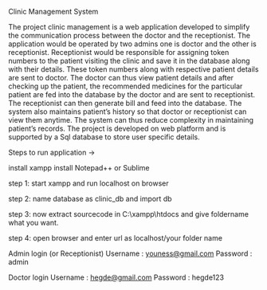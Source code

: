 Clinic Management System

The project clinic management is a web application developed to simplify the communication process between the doctor and the receptionist. The application would be operated by two admins one is doctor and the other is receptionist. Receptionist would be responsible for assigning token numbers to the patient visiting the clinic and save it in the database along with their details. These token numbers along with respective patient details are sent to doctor. The doctor can thus view patient details and after checking up the patient, the recommended medicines for the particular patient are fed into the database by the doctor and are sent to receptionist. The receptionist can then generate bill and feed into the database. The system also maintains patient’s history so that doctor or receptionist can view them anytime. The system can thus reduce complexity in maintaining patient’s records. The project is developed on web platform and is supported by a Sql database to store user specific details.

Steps to run application ->

install xampp
install Notepad++ or Sublime

step 1:
start xampp and run localhost on browser

step 2:
name database as clinic_db and import db

step 3:
now extract sourcecode in C:\xampp\htdocs and give foldername what you want.

step 4:
open browser and enter url as localhost/your folder name

Admin login (or Receptionist)
Username : youness@gmail.com
Password : admin

Doctor login 
Username : hegde@gmail.com
Password : hegde123
